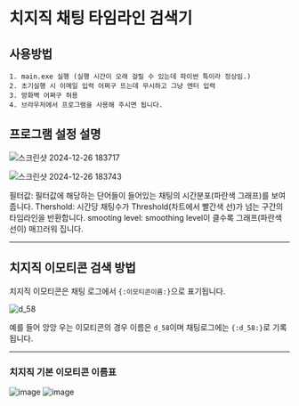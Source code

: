 # 치지직 채팅 타임라인 검색기

## 사용방법
```
1. main.exe 실행 (실행 시간이 오래 걸릴 수 있는데 파이썬 특이라 정상임.)
2. 초기실행 시 이메일 입력 어쩌구 뜨는데 무시하고 그냥 엔터 입력
3. 방화벽 어쩌구 허용
4. 브라우저에서 프로그램을 사용해 주시면 됩니다.
```

## 프로그램 설정 설명
![스크린샷 2024-12-26 183717](https://github.com/user-attachments/assets/c79da049-d3dc-46f1-9ba3-85f9a61caeb6)


![스크린샷 2024-12-26 183743](https://github.com/user-attachments/assets/d6a4e1dd-2146-429b-a92e-43b05e4a2a44)

필터값: 필터값에 해당하는 단어들이 들어있는 채팅의 시간분포(파란색 그래프)를 보여줍니다.
Thershold: 시간당 채팅수가 Threshold(차트에서 빨간색 선)가 넘는 구간의 타임라인을 반환합니다.
smooting level: smoothing level이 클수록 그래프(파란색 선이) 매끄러워 집니다.

---

## 치지직 이모티콘 검색 방법
치지직 이모티콘은 채팅 로그에서 ```{:이모티콘이름:}```으로 표기됩니다.


![d_58](https://github.com/user-attachments/assets/19979ce8-944b-4179-b892-6b2afa5c5021)

예를 들어 앙앙 우는 이모티콘의 경우
이름은 ```d_58```이며 채팅로그에는 ```{:d_58:}```로 기록됩니다.

---

### 치지직 기본 이모티콘 이름표
![image](https://github.com/user-attachments/assets/8893d78e-cd30-4955-880a-f44d96edf0e9)
![image](https://github.com/user-attachments/assets/26c34f93-366b-4bfa-9937-976cabdfe301)


